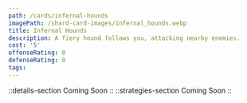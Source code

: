 ```yaml
---
path: /cards/infernal-hounds
imagePath: /shard-card-images/infernal_hounds.webp
title: Infernal Hounds
description: A fiery hound follows you, attacking nearby enemies.
cost: '5'
offenseRating: 0
defenseRating: 0
tags:
---
```

::details-section
Coming Soon
::
::strategies-section
Coming Soon
::